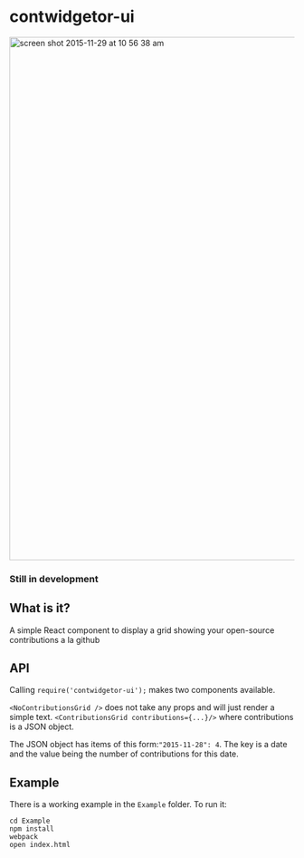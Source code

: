 # contwidgetor-ui
<img width="923" alt="screen shot 2015-11-29 at 10 56 38 am" src="https://cloud.githubusercontent.com/assets/1088099/11459292/2b15ccce-9688-11e5-9c38-f42afb2a84a5.png">



### Still in development

## What is it?
A simple React component to display a grid showing your open-source contributions a la github

## API
Calling ```require('contwidgetor-ui');``` makes two components available.

```<NoContributionsGrid />``` does not take any props and will just render a simple text.
```<ContributionsGrid contributions={...}/>``` where contributions is a JSON object.

The JSON object has items of this form:```"2015-11-28": 4```. 
The key is a date and the value being the number of contributions for this date.

## Example
There is a working example in the ```Example``` folder.
To run it:

```
cd Example
npm install
webpack
open index.html
```
